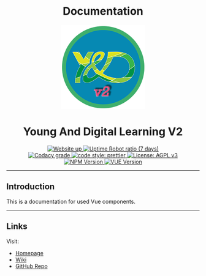 <h1 align="center">Documentation</h1>

<p align="center">
    <img alt="YDL Logo" src="https://raw.githubusercontent.com/ydlearning/ydl-v2-front/master/images/YDL-Logo-220px.png" width="220">
    
  </p>
  <h1 align="center">Young And Digital Learning V2</h1>
  <p align="center">
  <!-- Website up status -->
  <a target="_blank" href="https://stats.uptimerobot.com/jnNBohE9w">
    <img alt="Website up" src="https://img.shields.io/website/https/ydlearning.github.io.svg?down_message=offline&style=for-the-badge">
  </a>
  <!-- Website Uptime -->
  <a target="_blank" href="https://stats.uptimerobot.com/jnNBohE9w">
    <img alt="Uptime Robot ratio (7 days)" src="https://img.shields.io/uptimerobot/ratio/7/m782514222-44cd38ed633d998b4cdf9f76.svg?style=for-the-badge">
  </a>
  <br>
  <!-- Code Quality Codacy -->
  <a target="_blank" href="https://www.codacy.com/app/YD-Learning/ydl-v2-front?utm_source=github.com&amp;utm_medium=referral&amp;utm_content=ydlearning/ydl-v2-front&amp;utm_campaign=Badge_Grade">
    <img alt="Codacy grade" src="https://img.shields.io/codacy/grade/667f6c20a953411f9b0613c1c653ccef.svg?style=for-the-badge">
  </a>
  
  <!-- Cody Style Prettier -->
  <a target="_blank" href="#badge">
    <img alt="code style: prettier" src="https://img.shields.io/badge/code_style-prettier-ff69b4.svg?style=for-the-badge">
  </a>
  <!-- License -->
  <a target="_blank" href="https://www.gnu.org/licenses/agpl-3.0">
    <img alt="License: AGPL v3" src="https://img.shields.io/badge/License-AGPL%20v3-blue.svg?style=for-the-badge">
  </a>
    <br>

  <!-- Version NPM -->
  <a target="_blank" href="https://github.com/dark-theme-styles/Dark-Theme-TUB">
    <img alt="NPM Version" src="https://img.shields.io/npm/v/npm.svg?color=informational&style=for-the-badge">
  </a>
  <!-- Version VUE -->
  <a target="_blank" href="https://github.com/dark-theme-styles/Dark-Theme-TUB">
    <img alt="VUE Version" src="https://img.shields.io/badge/vue-V3.3.5-brightgreen.svg?color=informational&style=for-the-badge">
  </a>
</p>

---

## Introduction

This is a documentation for used Vue components.


---

## Links

Visit:

- <a target="_blank" href="https://ydlearning.github.io/ydl-v2-front/#/">Homepage
  </a>
- <a target="_blank" href="https://github.com/ydlearning/ydl-v2-front/wiki">Wiki
  </a>
- <a target="_blank" href="https://github.com/ydlearning/ydl-v2-front">GitHub Repo
  </a>

